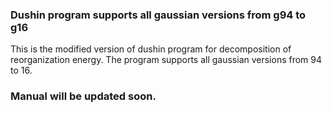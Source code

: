 ### Dushin program supports all gaussian versions from g94 to g16

This is the modified version of dushin program for decomposition of reorganization energy. The program supports all gaussian versions from 94 to 16.



### Manual will be updated soon.